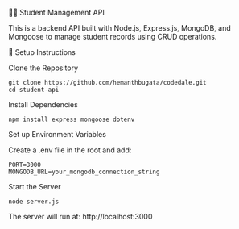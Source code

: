 🧑‍🏫 Student Management API

This is a backend API built with Node.js, Express.js, MongoDB, and Mongoose to manage student records using CRUD operations.

🚀 Setup Instructions

Clone the Repository

  ```
  git clone https://github.com/hemanthbugata/codedale.git
  cd student-api

 ```

Install Dependencies

```
npm install express mongoose dotenv
```

Set up Environment Variables

Create a .env file in the root and add:

```
PORT=3000
MONGODB_URL=your_mongodb_connection_string
```
Start the Server

```
node server.js

```

The server will run at: http://localhost:3000
